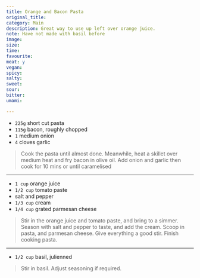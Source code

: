 ```yaml
---
title: Orange and Bacon Pasta
original_title:
category: Main
description: Great way to use up left over orange juice. 
note: Have not made with basil before
image:
size:
time:
favourite:
meat: y
vegan:
spicy:
salty:
sweet:
sour:
bitter:
umami:

---
```


<!---
Here down is where you want steps/ingredients. An example of a step is:
---

* `1/4 cup` Soy Sauce
* `1/4 cup` Mirin
* `1/4 cup` Sake
* `1 tsp` Sugar

>In a small saucepan, combine all the ingredients for the marinade

---
Note the triple dashes, paragraph spaces, back dashes and other formatting.
-->

* `225g` short cut pasta
* `115g` bacon, roughly chopped
* `1` medium onion
* `4` cloves garlic

>Cook the pasta until almost done. Meanwhile, heat a skillet over medium heat and fry bacon in olive oil. Add onion and garlic then cook for 10 mins or until caramelised

---

* `1 cup` orange juice
* `1/2 cup` tomato paste
* salt and pepper
* `1/3 cup` cream
* `1/4 cup` grated parmesan cheese

>Stir in the orange juice and tomato paste, and bring to a simmer. Season with salt and pepper to taste, and add the cream. Scoop in pasta, and parmesan cheese. Give everything a good stir. Finish cooking pasta.

---

* `1/2 cup` basil, julienned

>Stir in basil. Adjust seasoning if required.